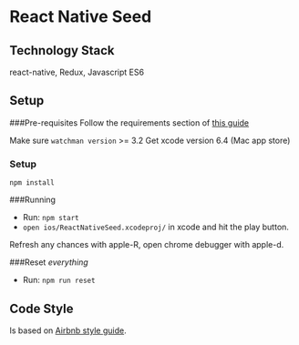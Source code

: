 # React Native Seed

## Technology Stack
react-native, Redux, Javascript ES6

## Setup

###Pre-requisites
Follow the requirements section of [this guide](https://facebook.github.io/react-native/docs/getting-started.html)

Make sure `watchman version` >= 3.2
Get xcode version 6.4 (Mac app store)

### Setup
`npm install`

###Running
* Run: `npm start`
* `open ios/ReactNativeSeed.xcodeproj/` in xcode and hit the play button.

Refresh any chances with apple-R, open chrome debugger with apple-d.

###Reset *everything*

* Run: `npm run reset`

## Code Style

Is based on [Airbnb style guide](https://github.com/airbnb/javascript).
